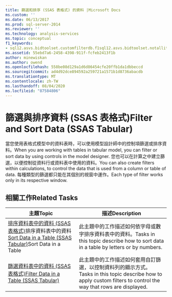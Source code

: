 ```yaml
---
title: 篩選和排序 (SSAS 表格式) 的資料 |Microsoft Docs
ms.custom: ''
ms.date: 06/13/2017
ms.prod: sql-server-2014
ms.reviewer: ''
ms.technology: analysis-services
ms.topic: conceptual
f1_keywords:
- sql12.asvs.bidtoolset.customfilterdb.f1sql12.asvs.bidtoolset.notallitemsshowing.f1sql12.asvs.bidtoolset.autofiltermenu.f1
ms.assetid: 55ebd7a6-2458-4398-911f-fcfeb2413f1b
author: minewiskan
ms.author: owend
ms.openlocfilehash: 558be08d129a1d6d86454cfe20ffb1da1dbbeccd
ms.sourcegitcommit: ad4d92dce894592a259721a1571b1d8736abacdb
ms.translationtype: MT
ms.contentlocale: zh-TW
ms.lasthandoff: 08/04/2020
ms.locfileid: "87584806"
---
```

# <a name="filter-and-sort-data-ssas-tabular"></a><span data-ttu-id="87f84-102">篩選與排序資料 (SSAS 表格式)</span><span class="sxs-lookup"><span data-stu-id="87f84-102">Filter and Sort Data (SSAS Tabular)</span></span>
  <span data-ttu-id="87f84-103">當您使用表格式模型中的資料表時，可以使用模型設計師中的控制項篩選或排序資料。</span><span class="sxs-lookup"><span data-stu-id="87f84-103">When you are working with tables in tabular model, you can filter or sort data by using controls in the model designer.</span></span> <span data-ttu-id="87f84-104">您也可以在計算之中建立篩選，以便控制從資料行或資料表中使用的資料。</span><span class="sxs-lookup"><span data-stu-id="87f84-104">You can also create filters within calculations, to control the data that is used from a column or table of data.</span></span> <span data-ttu-id="87f84-105">每種類型的篩選都只能在其個別的視窗中運作。</span><span class="sxs-lookup"><span data-stu-id="87f84-105">Each type of filter works only in its respective window.</span></span>  
  
## <a name="related-tasks"></a><span data-ttu-id="87f84-106">相關工作</span><span class="sxs-lookup"><span data-stu-id="87f84-106">Related Tasks</span></span>  
  
|<span data-ttu-id="87f84-107">主題</span><span class="sxs-lookup"><span data-stu-id="87f84-107">Topic</span></span>|<span data-ttu-id="87f84-108">描述</span><span class="sxs-lookup"><span data-stu-id="87f84-108">Description</span></span>|  
|-----------|-----------------|  
|<span data-ttu-id="87f84-109">[排序資料表中的資料 &#40;SSAS 表格式&#41;](tabular-models/sort-data-in-a-table-ssas-tabular.md)排序資料表中的資料</span><span class="sxs-lookup"><span data-stu-id="87f84-109">[Sort Data in a Table &#40;SSAS Tabular&#41;](tabular-models/sort-data-in-a-table-ssas-tabular.md)Sort Data in a Table</span></span>|<span data-ttu-id="87f84-110">此主題中的工作描述如何依字母或數字排序資料表中的資料。</span><span class="sxs-lookup"><span data-stu-id="87f84-110">Tasks in this topic describe how to sort data in a table by letters or by numbers.</span></span>|  
|[<span data-ttu-id="87f84-111">篩選資料表中的資料 &#40;SSAS 表格式&#41;</span><span class="sxs-lookup"><span data-stu-id="87f84-111">Filter Data in a Table &#40;SSAS Tabular&#41;</span></span>](tabular-models/filter-data-in-a-table-ssas-tabular.md)|<span data-ttu-id="87f84-112">此主題中的工作描述如何套用自訂篩選，以控制資料列的顯示方式。</span><span class="sxs-lookup"><span data-stu-id="87f84-112">Tasks in this topic describe how to apply custom filters to control the way that rows are displayed.</span></span>|  
  
  
